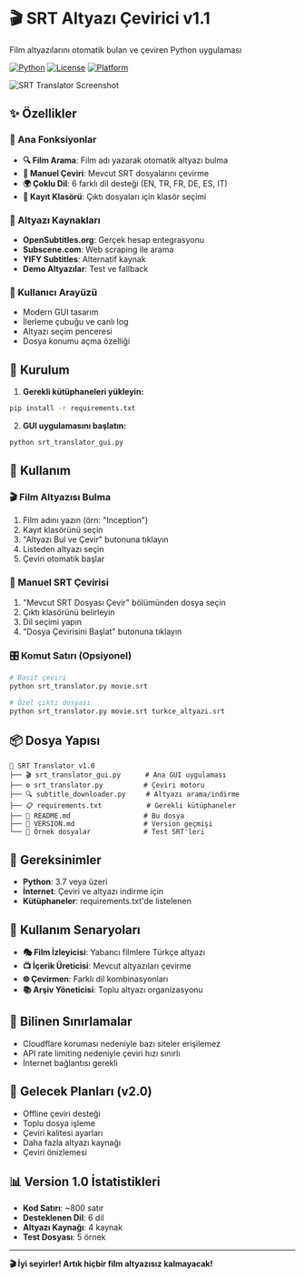 # 🎬 SRT Altyazı Çevirici v1.1

Film altyazılarını otomatik bulan ve çeviren Python uygulaması

[![Python](https://img.shields.io/badge/Python-3.7+-blue.svg)](https://python.org)
[![License](https://img.shields.io/badge/License-MIT-green.svg)](LICENSE)
[![Platform](https://img.shields.io/badge/Platform-macOS%20%7C%20Windows%20%7C%20Linux-lightgrey.svg)](README.md)

![SRT Translator Screenshot](screenshot.png)

## ✨ Özellikler

### 🎯 Ana Fonksiyonlar
- **🔍 Film Arama**: Film adı yazarak otomatik altyazı bulma
- **📝 Manuel Çeviri**: Mevcut SRT dosyalarını çevirme  
- **🌍 Çoklu Dil**: 6 farklı dil desteği (EN, TR, FR, DE, ES, IT)
- **📂 Kayıt Klasörü**: Çıktı dosyaları için klasör seçimi

### 🔗 Altyazı Kaynakları
- **OpenSubtitles.org**: Gerçek hesap entegrasyonu
- **Subscene.com**: Web scraping ile arama
- **YIFY Subtitles**: Alternatif kaynak
- **Demo Altyazılar**: Test ve fallback

### 🎨 Kullanıcı Arayüzü
- Modern GUI tasarım
- İlerleme çubuğu ve canlı log
- Altyazı seçim penceresi
- Dosya konumu açma özelliği

## 🚀 Kurulum

1. **Gerekli kütüphaneleri yükleyin:**
```bash
pip install -r requirements.txt
```

2. **GUI uygulamasını başlatın:**
```bash
python srt_translator_gui.py
```

## 📖 Kullanım

### 🎬 Film Altyazısı Bulma
1. Film adını yazın (örn: "Inception")
2. Kayıt klasörünü seçin
3. "Altyazı Bul ve Çevir" butonuna tıklayın
4. Listeden altyazı seçin
5. Çeviri otomatik başlar

### 📝 Manuel SRT Çevirisi
1. "Mevcut SRT Dosyası Çevir" bölümünden dosya seçin
2. Çıktı klasörünü belirleyin
3. Dil seçimi yapın
4. "Dosya Çevirisini Başlat" butonuna tıklayın

### 🎛️ Komut Satırı (Opsiyonel)
```bash
# Basit çeviri
python srt_translator.py movie.srt

# Özel çıktı dosyası
python srt_translator.py movie.srt turkce_altyazi.srt
```

## 📦 Dosya Yapısı

```
📂 SRT Translator v1.0
├── 🎬 srt_translator_gui.py      # Ana GUI uygulaması
├── ⚙️ srt_translator.py          # Çeviri motoru  
├── 🔍 subtitle_downloader.py     # Altyazı arama/indirme
├── 📋 requirements.txt           # Gerekli kütüphaneler
├── 📖 README.md                  # Bu dosya
├── 📝 VERSION.md                 # Version geçmişi
└── 🧪 Örnek dosyalar             # Test SRT'leri
```

## 🔧 Gereksinimler

- **Python**: 3.7 veya üzeri
- **İnternet**: Çeviri ve altyazı indirme için
- **Kütüphaneler**: requirements.txt'de listelenen

## 🎯 Kullanım Senaryoları

- **🎭 Film İzleyicisi**: Yabancı filmlere Türkçe altyazı
- **📺 İçerik Üreticisi**: Mevcut altyazıları çevirme
- **🌐 Çevirmen**: Farklı dil kombinasyonları
- **📚 Arşiv Yöneticisi**: Toplu altyazı organizasyonu

## 🐛 Bilinen Sınırlamalar

- Cloudflare koruması nedeniyle bazı siteler erişilemez
- API rate limiting nedeniyle çeviri hızı sınırlı
- İnternet bağlantısı gerekli

## 🔮 Gelecek Planları (v2.0)

- Offline çeviri desteği
- Toplu dosya işleme  
- Çeviri kalitesi ayarları
- Daha fazla altyazı kaynağı
- Çeviri önizlemesi

## 📊 Version 1.0 İstatistikleri

- **Kod Satırı**: ~800 satır
- **Desteklenen Dil**: 6 dil
- **Altyazı Kaynağı**: 4 kaynak
- **Test Dosyası**: 5 örnek

---

**🎬 İyi seyirler! Artık hiçbir film altyazısız kalmayacak!**